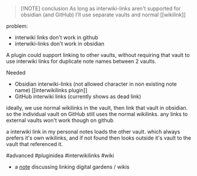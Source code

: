 > [!NOTE] conclusion
> As long as interwiki-links aren't supported for obsidian (and GitHub)
> I'll use separate vaults and normal [[wikilink]]

problem:
- interwiki links don't work in github
- interwiki-links don't work in obsidian

A plugin could support linking to other vaults, without requiring that vault to use interwiki links for duplicate note names between 2 vaults.

Needed
- Obsidian interwiki-links (not allowed character in non existing note name)
  [[interwikilinks plugin]]
- GitHub interwiki links (currently shows as dead link)

ideally, we use normal wikilinks in the vault, then link that vault in obsidian.
so the individual vault on GitHub still uses the normal wikilinks. 
any links to external vaults won't work though on github

a interwiki link in my personal notes loads the other vault. which always prefers it's own wikilinks, and if not found then looks outside it's vault to the vault that referenced it.

#advanced #pluginidea #interwikilinks #wiki

- a [note](https://commonplace.doubleloop.net/interlinking-wikis) discussing linking digital gardens / wikis
